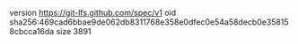 version https://git-lfs.github.com/spec/v1
oid sha256:469cad6bbae9de062db8311768e358e0dfec0e54a58decb0e358158cbcca16da
size 3891
